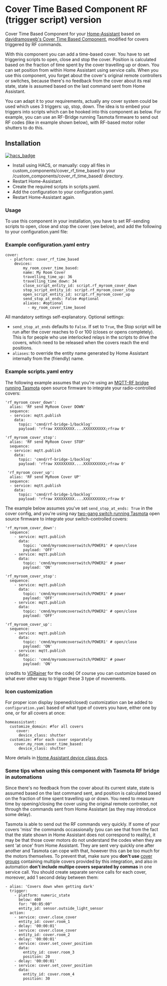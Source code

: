 # Cover Time Based Component RF (trigger script) version
Cover Time Based Component for your [Home-Assistant](http://www.home-assistant.io) based on [davidramosweb's Cover Time Based Component](https://github.com/davidramosweb/home-assistant-custom-components-cover-time-based), modified for covers triggered by RF commands.

With this component you can add a time-based cover. You have to set triggering scripts to open, close and stop the cover. Position is calculated based on the fraction of time spent by the cover travelling up or down. You can set position from within Home Assistant using service calls. When you use this component, you forget about the cover's original remote controllers or switches, because there's no feedback from the cover about its real state, state is assumed based on the last command sent from Home Assistant.

You can adapt it to your requirements, actually any cover system could be used which uses 3 triggers: up, stop, down. The idea is to embed your triggers into scripts which can be hooked into this component as below. For example, you can use an RF-Bridge running Tasmota firmware to send out RF codes (like in example shown below), with RF-based motor roller shutters to do this.

## Installation
[![hacs_badge](https://img.shields.io/badge/HACS-Default-orange.svg?style=for-the-badge)](https://github.com/custom-components/hacs)
* Install using HACS, or manually: copy all files in custom_components/cover_rf_time_based to your <config directory>/custom_components/cover_rf_time_based/ directory.
* Restart Home-Assistant.
* Create the required scripts in scripts.yaml.
* Add the configuration to your configuration.yaml.
* Restart Home-Assistant again.

### Usage
To use this component in your installation, you have to set RF-sending scripts to open, close and stop the cover (see below), and add the following to your configuration.yaml file:

### Example configuration.yaml entry
```
cover:
  - platform: cover_rf_time_based
    devices:
        my_room_cover_time_based:
        name: My Room Cover
        travelling_time_up: 36
        travelling_time_down: 34
        close_script_entity_id: script.rf_myroom_cover_down
        stop_script_entity_id: script.rf_myroom_cover_stop
        open_script_entity_id: script.rf_myroom_cover_up
        send_stop_at_ends: False #optional
        aliases: #optional
          - my_room_cover_time_based
```
All mandatory settings self-explanatory. 
Optional settings:
- `send_stop_at_ends` defaults to `False`. If set to `True`, the Stop script will be run after the cover reaches to 0 or 100 (closes or opens completely). This is for people who use interlocked relays in the scripts to drive the covers, which need to be released when the covers reach the end positions.
- `aliases`: to override the entity name generated by Home Assistant internally from the (friendly) name. 


### Example scripts.yaml entry
The following example assumes that you're using an [MQTT-RF bridge running Tasmota](https://tasmota.github.io/docs/devices/Sonoff-RF-Bridge-433/) open source firmware to integrate your radio-controlled covers:
```
'rf_myroom_cover_down':
  alias: 'RF send MyRoom Cover DOWN'
  sequence:
  - service: mqtt.publish
    data:
      topic: 'cmnd/rf-bridge-1/backlog'
      payload: 'rfraw XXXXXXXXX....XXXXXXXXXX;rfraw 0'

'rf_myroom_cover_stop':
  alias: 'RF send MyRoom Cover STOP'
  sequence:
  - service: mqtt.publish
    data:
      topic: 'cmnd/rf-bridge-1/backlog'
      payload: 'rfraw XXXXXXXXX....XXXXXXXXXX;rfraw 0'

 'rf_myroom_cover_up':
  alias: 'RF send MyRoom Cover UP'
  sequence:
  - service: mqtt.publish
    data:
      topic: 'cmnd/rf-bridge-1/backlog'
      payload: 'rfraw XXXXXXXXX....XXXXXXXXXX;rfraw 0'
```

The example below assumes you've set `send_stop_at_ends: True` in the cover config, and you're using nay [two-gang switch running Tasmota](https://tasmota.github.io/docs/devices/Sonoff-Dual-R2/) open source firmware to integrate your switch-controlled covers:
```
'rf_myroom_cover_down':
  sequence:
    - service: mqtt.publish
      data:
        topic: 'cmnd/myroomcoverswitch/POWER1' # open/close
        payload: 'OFF'
    - service: mqtt.publish
      data:
        topic: 'cmnd/myroomcoverswitch/POWER2' # power
        payload: 'ON'

'rf_myroom_cover_stop':
  sequence:
    - service: mqtt.publish
      data:
        topic: 'cmnd/myroomcoverswitch/POWER1' # power
        payload: 'OFF'
    - service: mqtt.publish
      data:
        topic: 'cmnd/myroomcoverswitch/POWER2' # open/close
        payload: 'OFF'

'rf_myroom_cover_up':
  sequence:
    - service: mqtt.publish
      data:
        topic: 'cmnd/myroomcoverswitch/POWER1' # open/close
        payload: 'ON'
    - service: mqtt.publish
      data:
        topic: 'cmnd/myroomcoverswitch/POWER2' # power
        payload: 'ON'
```
(credits to [VDRainer](https://github.com/VDRainer) for the code)
Of course you can customize based on what ever other way to trigger these 3 type of movements.

### Icon customization
For proper icon display (opened/closed) customization can be added to `configuration.yaml` based of what type of covers you have, either one by one, or for all covers at once:

```
homeassistant:
  customize_domain: #for all covers 
     cover:
      device_class: shutter
  customize: #for each cover separately
    cover.my_room_cover_time_based:
      device_class: shutter
```
More details in [Home Assistant device class docs](https://www.home-assistant.io/docs/configuration/customizing-devices/#device-class).

### Some tips when using this component with Tasmota RF bridge in automations
Since there's no feedback from the cover about its current state, state is assumed based on the last command sent, and position is calculated based on the fraction of time spent travelling up or down. You need to measure time by opening/closing the cover using the original remote controller, not through the commands sent from Home Assistant (as they may introduce some delay).

Tasmota is able to send out the RF commands very quickly. If some of your covers 'miss' the commands occassionally (you can see that from the fact that the state shown in Home Assistant does not correspond to reality), it may be that those cover motors do not understand the codes when they are sent 'at once' from Home Assistant. They are sent very quickly one after another and Tasmota can cope with that, however this can be too much for the motors themselves.
To prevent that, make sure you **don't use** [cover groups](https://www.home-assistant.io/integrations/cover.group/) containing multiple covers provided by this integration, and also in automation **don't include multipe covers separated by commas** in one service call. You should create separate service calls for each cover, moreover, add 1 second delay between them:
```
- alias: 'Covers down when getting dark'
  trigger:
    - platform: numeric_state
      below: 400
      for: "00:05:00"
      entity_id: sensor.outside_light_sensor
  action:
    - service: cover.close_cover
      entity_id: cover.room_1
    - delay: '00:00:01'
    - service: cover.close_cover
      entity_id: cover.room_2
    - delay: '00:00:01'
    - service: cover.set_cover_position
      data:
        entity_id: cover.room_3
        position: 20
    - delay: '00:00:01'
    - service: cover.set_cover_position
      data:
        entity_id: cover.room_4
        position: 30
```
